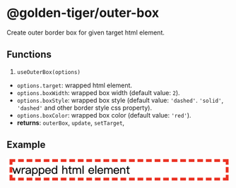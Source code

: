 # @golden-tiger/outer-box

Create outer border box for given target html element.

## Functions

1. `useOuterBox(options)`

- `options.target`: wrapped html element.
- `options.boxWidth`: wrapped box width (default value: `2`).
- `options.boxStyle`: wrapped box style (default value: `'dashed'`. `'solid'`, `'dashed'` and other border style css property).
- `options.boxColor`: wrapped box color (default value: `'red'`).
- **returns**: `outerBox`, `update`, `setTarget`,

## Example

![outer-box-example](outer-box-example.png)
